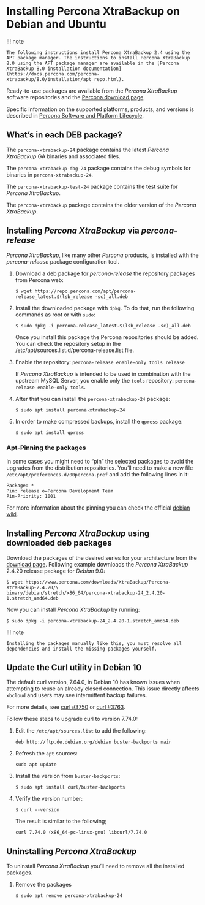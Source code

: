 # Installing Percona XtraBackup on Debian and Ubuntu


!!! note

    The following instructions install Percona XtraBackup 2.4 using the APT package manager. The instructions to install Percona XtraBackup 8.0 using the APT package manager are available in the [Percona XtraBackup 8.0 installation documentation](https://docs.percona.com/percona-xtrabackup/8.0/installation/apt_repo.html).

Ready-to-use packages are available from the *Percona XtraBackup* software
repositories and the [Percona download page](https://www.percona.com/downloads/Percona-XtraBackup-2.4/LATEST/).

Specific information on the supported platforms, products, and versions is described in [Percona Software and Platform Lifecycle](https://www.percona.com/services/policies/percona-software-platform-lifecycle#mysql).

## What’s in each DEB package?

The `percona-xtrabackup-24` package contains the latest *Percona XtraBackup*
GA binaries and associated files.

The `percona-xtrabackup-dbg-24` package contains the debug symbols for
binaries in `percona-xtrabackup-24`.

The `percona-xtrabackup-test-24` package contains the test suite for
*Percona XtraBackup*.

The `percona-xtrabackup` package contains the older version of the
*Percona XtraBackup*.

## Installing *Percona XtraBackup* via *percona-release*

*Percona XtraBackup*, like many other *Percona* products, is installed
with the *percona-release* package configuration tool.


1. Download a deb package for *percona-release* the repository packages from Percona web:

    ```shell
    $ wget https://repo.percona.com/apt/percona-release_latest.$(lsb_release -sc)_all.deb
    ```

2. Install the downloaded package with `dpkg`. To do that, run the following commands as root or with `sudo`:

    ```shell
    $ sudo dpkg -i percona-release_latest.$(lsb_release -sc)_all.deb
    ```

    Once you install this package the Percona repositories should be added. You
    can check the repository setup in the
    /etc/apt/sources.list.d/percona-release.list file.

3. Enable the repository: `percona-release enable-only tools release`

    If *Percona XtraBackup* is intended to be used in combination with
    the upstream MySQL Server, you enable only the `tools`
    repository: `percona-release enable-only tools`.

4. After that you can install the `percona-xtrabackup-24` package:

    ```shell
    $ sudo apt install percona-xtrabackup-24
    ```

5. In order to make compressed backups, install the `qpress` package:

    ```shell
    $ sudo apt install qpress
    ```

### Apt-Pinning the packages

In some cases you might need to “pin” the selected packages to avoid the
upgrades from the distribution repositories. You’ll need to make a new file
`/etc/apt/preferences.d/00percona.pref` and add the following lines in
it:

```text
Package: *
Pin: release o=Percona Development Team
Pin-Priority: 1001
```

For more information about the pinning you can check the official
[debian wiki](http://wiki.debian.org/AptPreferences).

## Installing *Percona XtraBackup* using downloaded deb packages

Download the packages of the desired series for your architecture from the
[download page](https://www.percona.com/downloads/Percona-XtraBackup-2.4/LATEST/). Following
example downloads the *Percona XtraBackup* 2.4.20 release package for *Debian*
9.0:

```shell
$ wget https://www.percona.com/downloads/XtraBackup/Percona-XtraBackup-2.4.20/\
binary/debian/stretch/x86_64/percona-xtrabackup-24_2.4.20-1.stretch_amd64.deb
```

Now you can install *Percona XtraBackup* by running:

```shell
$ sudo dpkg -i percona-xtrabackup-24_2.4.20-1.stretch_amd64.deb
```

!!! note

    Installing the packages manually like this, you must resolve all dependencies and install the missing packages yourself.

## Update the Curl utility in Debian 10

The default curl version, 7.64.0, in Debian 10 has known issues when attempting to reuse an already closed connection. This issue directly affects `xbcloud` and users may see intermittent backup failures.

For more details, see [curl #3750](https://github.com/curl/curl/issues/3750) or [curl #3763](https://github.com/curl/curl/pull/3763).

Follow these steps to upgrade curl to version 7.74.0:

1. Edit the `/etc/apt/sources.list` to add the following:

    ```text
    deb http://ftp.de.debian.org/debian buster-backports main
    ```

2. Refresh the `apt` sources:

    ```shell
    sudo apt update
    ```

3. Install the version from `buster-backports`:

    ```shell
    $ sudo apt install curl/buster-backports
    ```

4. Verify the version number:

    ```shell
    $ curl --version
    ```
    The result is similar to the following;

    ```text
    curl 7.74.0 (x86_64-pc-linux-gnu) libcurl/7.74.0
    ```

## Uninstalling *Percona XtraBackup*

To uninstall *Percona XtraBackup* you’ll need to remove all the installed
packages.

1. Remove the packages

    ```shell
    $ sudo apt remove percona-xtrabackup-24
    ```
